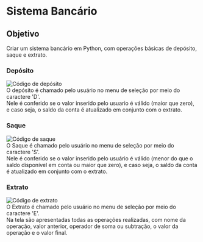 # Sistema Bancário

## Objetivo 

Criar um sistema bancário em Python, com operações básicas de depósito, saque e extrato.

### Depósito
![Código de depósito](https://imgur.com/5XyuT4u.png) <br>
O depósito é chamado pelo usuário no menu de seleção por meio do caractere 'D'.<br>
Nele é conferido se o valor inserido pelo usuario é válido (maior que zero), e caso seja, o saldo da conta é atualizado em conjunto com o extrato.

### Saque 
![Código de saque](https://imgur.com/WY93klQ.png) <br>
O Saque é chamado pelo usuário no menu de seleção por meio do caractere 'S'.<br>
Nele é conferido se o valor inserido pelo usuário é válido (menor do que o saldo disponível em conta ou maior que zero), e caso seja, o saldo da conta é atualizado em conjunto com o extrato.

### Extrato
![Código de extrato](https://imgur.com/vKNQK6F.png) <br>
O Extrato é chamado pelo usuário no menu de seleção por meio do caractere 'E'. <br>
Na tela são apresentadas todas as operações realizadas, com nome da operação, valor anterior, operador de soma ou subtração, o valor da operação e o valor final.
